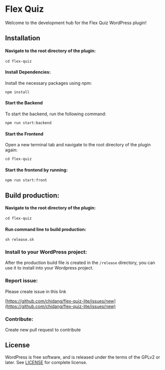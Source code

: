 # Flex Quiz
Welcome to the development hub for the Flex Quiz WordPress plugin!

## Installation

#### Navigate to the root directory of the plugin:

```
cd flex-quiz
```

#### Install Dependencies: 
Install the necessary packages using npm:

```
npm install
```

#### Start the Backend
To start the backend, run the following command:

```
npm run start:backend
```

#### Start the Frontend

Open a new terminal tab and navigate to the root directory of the plugin again:

```
cd flex-quiz
```

#### Start the frontend by running:

```
npm run start:front
```

## Build production:

#### Navigate to the root directory of the plugin:

```
cd flex-quiz
```

#### Run command line to build production:

```
sh release.sh
```

### Install to your WordPress project:

After the production build file is created in the `/release` directory, you can use it to install into your Wordpress project.

### Report issue:
Please create issue in this link

[https://github.com/chidang/flex-quiz-lite/issues/new](https://github.com/chidang/flex-quiz-lite/issues/new)

### Contribute:
Create new pull request to contribute

## License

WordPress is free software, and is released under the terms of the GPLv2 or later. See [LICENSE](ttp://www.gnu.org/licenses/gpl-2.0.html) for complete license.